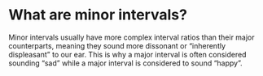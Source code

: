 # What are minor intervals?

Minor intervals usually have more complex interval ratios than their major counterparts, meaning they sound more dissonant or “inherently displeasant” to our ear. This is why a major interval is often considered sounding “sad” while a major interval is considered to sound “happy”. 
